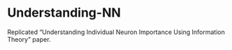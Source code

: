 # Understanding-NN
Replicated “Understanding Individual Neuron Importance Using Information Theory” paper.
